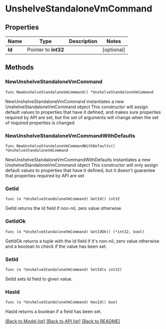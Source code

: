 # UnshelveStandaloneVmCommand

## Properties

Name | Type | Description | Notes
------------ | ------------- | ------------- | -------------
**Id** | Pointer to **int32** |  | [optional] 

## Methods

### NewUnshelveStandaloneVmCommand

`func NewUnshelveStandaloneVmCommand() *UnshelveStandaloneVmCommand`

NewUnshelveStandaloneVmCommand instantiates a new UnshelveStandaloneVmCommand object
This constructor will assign default values to properties that have it defined,
and makes sure properties required by API are set, but the set of arguments
will change when the set of required properties is changed

### NewUnshelveStandaloneVmCommandWithDefaults

`func NewUnshelveStandaloneVmCommandWithDefaults() *UnshelveStandaloneVmCommand`

NewUnshelveStandaloneVmCommandWithDefaults instantiates a new UnshelveStandaloneVmCommand object
This constructor will only assign default values to properties that have it defined,
but it doesn't guarantee that properties required by API are set

### GetId

`func (o *UnshelveStandaloneVmCommand) GetId() int32`

GetId returns the Id field if non-nil, zero value otherwise.

### GetIdOk

`func (o *UnshelveStandaloneVmCommand) GetIdOk() (*int32, bool)`

GetIdOk returns a tuple with the Id field if it's non-nil, zero value otherwise
and a boolean to check if the value has been set.

### SetId

`func (o *UnshelveStandaloneVmCommand) SetId(v int32)`

SetId sets Id field to given value.

### HasId

`func (o *UnshelveStandaloneVmCommand) HasId() bool`

HasId returns a boolean if a field has been set.


[[Back to Model list]](../README.md#documentation-for-models) [[Back to API list]](../README.md#documentation-for-api-endpoints) [[Back to README]](../README.md)


